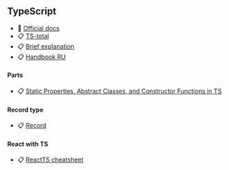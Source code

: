 ## TypeScript

- 🧾 [Official docs](https://www.typescriptlang.org/docs/)
- 📋 [TS-total](https://github.com/harryheman/React-Total/blob/main/md/ts.md)
- 📋 [Brief explanation](https://2ality.com/2018/04/type-notation-typescript.html)
- 📋 [Handbook RU](https://typescript-handbook.ru/docs/ts-1/)

#### Parts
- 📋 [Static Properties, Abstract Classes, and Constructor Functions in TS](https://betterprogramming.pub/introduction-to-typescript-classes-static-properties-abstract-classes-and-more-869f1eaa4835)

#### Record type
- 📋 [Record](https://stackoverflow.com/questions/51936369/what-is-the-record-type-in-typescript)

#### React with TS
- 📋 [ReactTS cheatsheet](https://react-typescript-cheatsheet.netlify.app/docs/basic/getting-started/basic_type_example/)